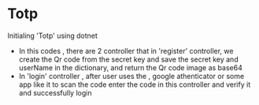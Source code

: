 # Totp
Initialing 'Totp' using dotnet 
 - In this codes , there are 2 controller that in 'register' controller, we create 
 the Qr code from the secret key and save the secret key and userName in the dictionary,
 and return the Qr code image as base64
 - In 'login' controller , after user uses the , google athenticator or some app like it to scan the code
 enter the code in this controller and verify it and successfully login